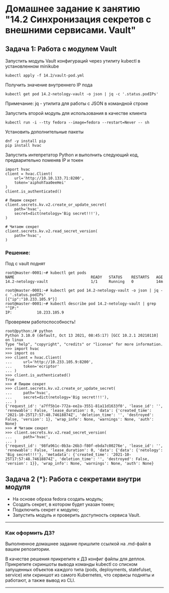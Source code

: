 # Домашнее задание к занятию "14.2 Синхронизация секретов с внешними сервисами. Vault"

## Задача 1: Работа с модулем Vault

Запустить модуль Vault конфигураций через утилиту kubectl в установленном minikube

```
kubectl apply -f 14.2/vault-pod.yml
```

Получить значение внутреннего IP пода

```
kubectl get pod 14.2-netology-vault -o json | jq -c '.status.podIPs'
```

Примечание: jq - утилита для работы с JSON в командной строке

Запустить второй модуль для использования в качестве клиента

```
kubectl run -i --tty fedora --image=fedora --restart=Never -- sh
```

Установить дополнительные пакеты

```
dnf -y install pip
pip install hvac
```

Запустить интепретатор Python и выполнить следующий код, предварительно
поменяв IP и токен

```
import hvac
client = hvac.Client(
    url='http://10.10.133.71:8200',
    token='aiphohTaa0eeHei'
)
client.is_authenticated()

# Пишем секрет
client.secrets.kv.v2.create_or_update_secret(
    path='hvac',
    secret=dict(netology='Big secret!!!'),
)

# Читаем секрет
client.secrets.kv.v2.read_secret_version(
    path='hvac',
)
```
### Решение:
Под с vault поднят
```shell
root@master-0001:~# kubectl get pods
NAME                                  READY   STATUS    RESTARTS   AGE
14.2-netology-vault                   1/1     Running   0          14m
```
```shell
root@master-0001:~# kubectl get pod 14.2-netology-vault -o json | jq -c '.status.podIPs'
[{"ip":"10.233.105.9"}]
root@master-0001:~# kubectl describe pod 14.2-netology-vault | grep "^IP:"
IP:           10.233.105.9
```
Проверяем работоспособность!
```shell
root@python:/# python
Python 3.10.0 (default, Oct 13 2021, 08:45:17) [GCC 10.2.1 20210110] on linux
Type "help", "copyright", "credits" or "license" for more information.
>>> import hvac
>>> import os
>>> client = hvac.Client(
...     url='http://10.233.105.9:8200',
...     token='ecriptor'
... )
>>> client.is_authenticated()
True
>>> # Пишем секрет
>>> client.secrets.kv.v2.create_or_update_secret(
...     path='hvac',
...     secret=dict(netology='Big secret!!!'),
... )
{'request_id': 'a7ff5b1e-772a-ee2a-3551-81a11d1633f0', 'lease_id': '', 'renewable': False, 'lease_duration': 0, 'data': {'created_time': '2021-10-25T17:57:48.74618874Z', 'deletion_time': '', 'destroyed': False, 'version': 1}, 'wrap_info': None, 'warnings': None, 'auth': None}
>>> # Читаем секрет
>>> client.secrets.kv.v2.read_secret_version(
...     path='hvac',
... )
{'request_id': '98fa961c-0b3a-26b3-f80f-ebda7c00276e', 'lease_id': '', 'renewable': False, 'lease_duration': 0, 'data': {'data': {'netology': 'Big secret!!!'}, 'metadata': {'created_time': '2021-10-25T17:57:48.74618874Z', 'deletion_time': '', 'destroyed': False, 'version': 1}}, 'wrap_info': None, 'warnings': None, 'auth': None}
```

## Задача 2 (*): Работа с секретами внутри модуля

* На основе образа fedora создать модуль;
* Создать секрет, в котором будет указан токен;
* Подключить секрет к модулю;
* Запустить модуль и проверить доступность сервиса Vault.

---

### Как оформить ДЗ?

Выполненное домашнее задание пришлите ссылкой на .md-файл в вашем репозитории.

В качестве решения прикрепите к ДЗ конфиг файлы для деплоя. Прикрепите скриншоты вывода команды kubectl со списком запущенных объектов каждого типа (pods, deployments, statefulset, service) или скриншот из самого Kubernetes, что сервисы подняты и работают, а также вывод из CLI.

---

